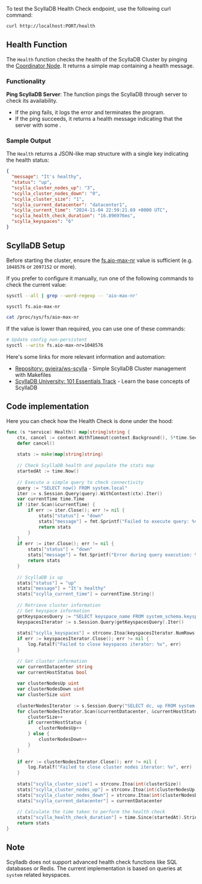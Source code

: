 To test the ScyllaDB Health Check endpoint, use the following curl command:

```bash
curl http://localhost:PORT/health
```

## Health Function

The `Health` function checks the health of the ScyllaDB Cluster by pinging
the [Coordinator Node](https://opensource.docs.scylladb.com/stable/architecture/architecture-fault-tolerance.html). It
returns a simple map containing a health message.

### Functionality

**Ping ScyllaDB Server**: The function pings the ScyllaDB through server to check its availability.

- If the ping fails, it logs the error and terminates the program.
- If the ping succeeds, it returns a health message indicating that the server with some .

### Sample Output

The `Health` returns a JSON-like map structure with a single key indicating the health status:

```json
{
  "message": "It's healthy",
  "status": "up",
  "scylla_cluster_nodes_up": "3",
  "scylla_cluster_nodes_down": "0",
  "scylla_cluster_size": "1",
  "scylla_current_datacenter": "datacenter1",
  "scylla_current_time": "2024-11-04 22:59:21.69 +0000 UTC",
  "scylla_health_check_duration": "16.896976ms",
  "scylla_keyspaces": "6"
}
```

## ScyllaDB Setup

Before starting the cluster, ensure the [fs.aio-max-nr](https://www.kernel.org/doc/Documentation/sysctl/fs.txt) value is
sufficient (e.g. `1048576` or `2097152` or more).

If you prefer to configure it manually, run one of the following commands to check the current value:

```sh
sysctl --all | grep --word-regexp -- 'aio-max-nr'
```

```sh
sysctl fs.aio-max-nr
```

```sh
cat /proc/sys/fs/aio-max-nr
```

If the value is lower than required, you can use one of these commands:

```sh
# Update config non-persistent
sysctl --write fs.aio-max-nr=1048576
```

Here's some links for more relevant information and automation:

* [Repository: gvieira/ws-scylla](https://github.com/gvieira18/ws-scylla/) - Simple ScyllaDB Cluster management with
  Makefiles
* [ScyllaDB University: 101 Essentials Track](https://university.scylladb.com/courses/scylla-essentials-overview) -
  Learn the base concepts of ScyllaDB

## Code implementation

Here you can check how the Health Check is done under the hood:

```go
func (s *service) Health() map[string]string {
    ctx, cancel := context.WithTimeout(context.Background(), 5*time.Second)
    defer cancel()
    
    stats := make(map[string]string)
    
    // Check ScyllaDB health and populate the stats map
    startedAt := time.Now()
    
    // Execute a simple query to check connectivity
    query := "SELECT now() FROM system.local"
    iter := s.Session.Query(query).WithContext(ctx).Iter()
    var currentTime time.Time
    if !iter.Scan(&currentTime) {
        if err := iter.Close(); err != nil {
            stats["status"] = "down"
            stats["message"] = fmt.Sprintf("Failed to execute query: %v", err)
            return stats
        }
    }
    if err := iter.Close(); err != nil {
        stats["status"] = "down"
        stats["message"] = fmt.Sprintf("Error during query execution: %v", err)
        return stats
    }
    
    // ScyllaDB is up
    stats["status"] = "up"
    stats["message"] = "It's healthy"
    stats["scylla_current_time"] = currentTime.String()
    
    // Retrieve cluster information
    // Get keyspace information
    getKeyspacesQuery := "SELECT keyspace_name FROM system_schema.keyspaces"
    keyspacesIterator := s.Session.Query(getKeyspacesQuery).Iter()
    
    stats["scylla_keyspaces"] = strconv.Itoa(keyspacesIterator.NumRows())
    if err := keyspacesIterator.Close(); err != nil {
        log.Fatalf("Failed to close keyspaces iterator: %v", err)
    }
    
    // Get cluster information
    var currentDatacenter string
    var currentHostStatus bool
    
    var clusterNodesUp uint
    var clusterNodesDown uint
    var clusterSize uint
    
    clusterNodesIterator := s.Session.Query("SELECT dc, up FROM system.cluster_status").Iter()
    for clusterNodesIterator.Scan(&currentDatacenter, &currentHostStatus) {
        clusterSize++
        if currentHostStatus {
            clusterNodesUp++
        } else {
            clusterNodesDown++
        }
    }
    
    if err := clusterNodesIterator.Close(); err != nil {
        log.Fatalf("Failed to close cluster nodes iterator: %v", err)
    }
    
    stats["scylla_cluster_size"] = strconv.Itoa(int(clusterSize))
    stats["scylla_cluster_nodes_up"] = strconv.Itoa(int(clusterNodesUp))
    stats["scylla_cluster_nodes_down"] = strconv.Itoa(int(clusterNodesDown))
    stats["scylla_current_datacenter"] = currentDatacenter
    
    // Calculate the time taken to perform the health check
    stats["scylla_health_check_duration"] = time.Since(startedAt).String()
    return stats
}

```

## Note

Scylladb does not support advanced health check functions like SQL databases or Redis.
The current implementation is based on queries at `system` related keyspaces.
